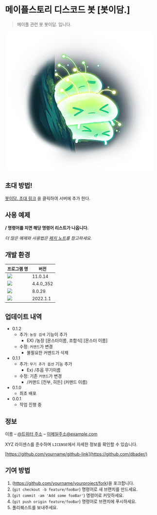 # 메이플스토리 디스코드 봇 [봇이담.]
> 메이플 관런 봇 봇이답. 입니다.

![](PatchNote/bag.png)

## 초대 방법!

[봇이담. 초대 링크](https://discord.com/oauth2/authorize?client_id=961659381789909043&scope=bot&permissions=0)
을 클릭하여 서버에 추가 한다.

## 사용 예제

**/ 명령어를 치면 해당 명령어 리스트가 나옵니다.**

_더 많은 예제와 사용법은 [페치 노트](https://github.com/dudqls5271/discord-java-bot-2022/tree/master/PatchNote)를 참고하세요._

## 개발 환경 

| 프로그램 명 | 버전       |
|--------|----------|
| <img src="https://img.shields.io/badge/JAVA-007396?style=flat-square&logo=Java&logoColor=white"/></a>   | 11.0.14  |
|<img src="https://img.shields.io/badge/JDA-5865F2?style=flat-square&logo=Discord&logoColor=white"/></a>   | 4.4.0_352 |
| <img src="https://img.shields.io/badge/MySql-4479A1?style=flat-square&logo=MySql&logoColor=white"/></a>  | 8.0.29   |
| <img src="https://img.shields.io/badge/IntelliJ IDEA-000000?style=flat-square&logo=IntelliJ IDEA&logoColor=white"/></a>  | 2022.1.1 |

## 업데이트 내역

* 0.1.2
  * 추가: `농장 검색` 기능이 추가
    * EX) /농장 [몬스터이름, 조합식] [몬스터 이름]
  * 수정: `커맨드`가 변경
    * 불필요한 커멘드가 삭제
* 0.1.1
  * 추가: `무기 추가 옵션` 기능 추가
    * Ex) /추옵 무기이름
  * 수정: 기존 `커맨드`가 변경
    * /커맨드 [전부, 히든] (커맨드 이름)
* 0.1.0
    * 최초 배포
* 0.0.1
    * 작업 진행 중

## 정보

이름 – [@트위터 주소](https://twitter.com/dbader_org) – 이메일주소@example.com

XYZ 라이센스를 준수하며 ``LICENSE``에서 자세한 정보를 확인할 수 있습니다.

[https://github.com/yourname/github-link](https://github.com/dbader/)

## 기여 방법

1. (<https://github.com/yourname/yourproject/fork>)을 포크합니다.
2. (`git checkout -b feature/fooBar`) 명령어로 새 브랜치를 만드세요.
3. (`git commit -am 'Add some fooBar'`) 명령어로 커밋하세요.
4. (`git push origin feature/fooBar`) 명령어로 브랜치에 푸시하세요.
5. 풀리퀘스트를 보내주세요.

<!-- Markdown link & img dfn's -->
[npm-image]: https://img.shields.io/npm/v/datadog-metrics.svg?style=flat-square
[npm-url]: https://npmjs.org/package/datadog-metrics
[npm-downloads]: https://img.shields.io/npm/dm/datadog-metrics.svg?style=flat-square
[travis-image]: https://img.shields.io/travis/dbader/node-datadog-metrics/master.svg?style=flat-square
[travis-url]: https://travis-ci.org/dbader/node-datadog-metrics
[wiki]: https://github.com/yourname/yourproject/wiki

